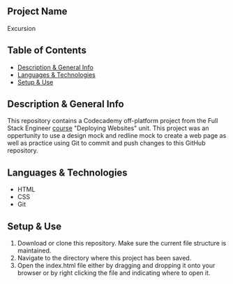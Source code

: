 ## Project Name
Excursion

## Table of Contents
- [Description & General Info](https://github.com/briennekordis/excursion#description--general-info)
- [Languages & Technologies](https://github.com/briennekordis/excursion#languages--technologies)
- [Setup & Use](https://github.com/briennekordis/excursion#setup--use)

## Description & General Info
This repository contains a Codecademy off-platform project from the Full Stack Engineer [course](https://www.codecademy.com/learn/paths/full-stack-engineer-career-path) "Deploying Websites" unit. This project was an oppertunity to use a design mock and redline mock to create a web page as well as practice using Git to commit and push changes to this GitHub repository.

## Languages & Technologies
- HTML
- CSS
- Git

## Setup & Use
1. Download or clone this repository. Make sure the current file structure is maintained.
2. Navigate to the directory where this project has been saved. 
3. Open the index.html file either by dragging and dropping it onto your browser or by right clicking the file and indicating where to open it. 
